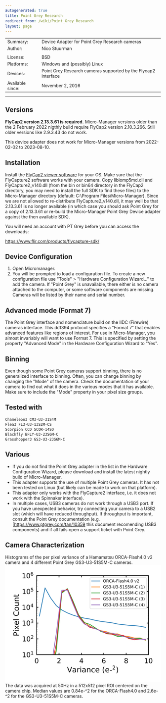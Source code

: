 ```yaml
---
autogenerated: true
title: Point Grey Research
redirect_from: /wiki/Point_Grey_Research
layout: page
---
```


|                  |                                                                |
|------------------|----------------------------------------------------------------|
| Summary:         | Device Adapter for Point Grey Research cameras                 |
| Author:          | Nico Stuurman                                                  |
|                  |                                                                |
| License:         | BSD                                                            |
| Platforms:       | Windows and (possibly) Linux                                   |
| Devices:         | Point Grey Research cameras supported by the Flycap2 interface |
| Available since: | November 2, 2016                                               |

------------------------------------------------------------------------

## Versions

**FlyCap2 version 2.13.3.61 is required.** Micro-Manager versions older
than the 2 February 2022 nigthly build require FlyCap2 version
2.10.3.266. Still older versions like 2.9.3.43 do not work.

This device adapter does not work for Micro-Manager versions from
2022-02-02 to 2023-08-10.

## Installation

Install the [FlyCap2 viewer
software](https://www.ptgrey.com/support/downloads) for your OS. Make
sure that the FlyCapture2 software works with your camera. Copy
libiomp5md.dll and FlyCapture2\_v140.dll (from the bin or bin64
directory in the FlyCap2 directory, you may need to install the full
SDK to find these files) to the Micro-Manager directory
(default: C:\\Program Files\\Micro-Manager). Since we are not allowed
to re-distribute FlyCapture2\_v140.dll, it may well be that 2.13.3.61
is no longer available (in which case you should ask Point Grey for a
copy of 2.13.3.61 or re-build the Micro-Manager Point Grey Device
adapter against the then available SDK).

You will need an account with PT Grey before you can access the
downloads:

https://www.flir.com/products/flycapture-sdk/


## Device Configuration

1.  Open Micromanager.
2.  You will be prompted to load a configuration file. To create a new
    configuration file use "Tools" &gt; "Hardware Configuration
    Wizard..." to add the camera. If "Point Grey" is unavailable, there
    either is no camera attached to the computer, or some software
    components are missing. Cameras will be listed by their name and
    serial number.

## Advanced mode (Format 7)

The Point Grey interface and nomenclature build on the IIDC (Firewire)
cameras interface. This dc1394 protocol specifies a "Format 7" that
enables advanced features like regions of interest. For use in
Micro-Manager, you almost invariably will want to use Format 7. This is
specified by setting the property "Advanced Mode" in the Hardware
Configuration Wizard to "Yes".

## Binning

Even though some Point Grey cameras support binning, there is no
generalized interface to binning. Often, you can change binning by
changing the "Mode" of the camera. Check the documentation of your
camera to find out what it does in the various modes that it has
available. Make sure to include the "Mode" property in your pixel size
groups.

## Tested with

```
Chameleon3 CM3-U3-31S4M
Flea3 FL3-U3-13S2M-CS
Scorpion CCD SCOR-14SO
Blackfly BFLY-U3-23S6M-C
Grasshopper3 GS3-U3-23S6M-C
```

## Various

-   If you do not find the Point Grey adapter in the list in the
    Hardware Configuration Wizard, please download and install the
    latest nightly build of Micro-Manager.
-   This adapter supports the use of multiple Point Grey cameras. It has
    not been tested on Linux (but likely can be made to work on that
    platform).
-   This adapter only works with the FlyCapture2 interface, i.e. it does
    not work with the Spinnaker interface).
-   In multiple cases, USB3 cameras do not work through a USB3 port. If
    you have unexpected behavior, try connecting your camera to a USB2
    slot (which will have reduced throughput). If throughput is
    important, consult the Point Grey documentation (e.g.
    \[<https://www.ptgrey.com/tan/10359> this document recomending USB3
    components) and if all fails open a support ticket with Point Grey.

## Camera Characterization

Histograms of the per pixel variance of a Hamamatsu ORCA-Flash4.0 v2
camera and 4 different Point Grey GS3-U3-51S5M-C
cameras.![](/media/Gs3_u3_51s5m_c_variance_hist.png)
The data was acquired at 50Hz in a 512x512 pixel ROI centered on the
camera chip. Median values are 0.84e-^2 for the ORCA-Flash4.0 and
2.6e-^2 for the GS3-U3-51S5M-C cameras.
